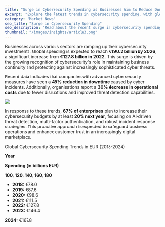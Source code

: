 ```yaml
---
title: "Surge in Cybersecurity Spending as Businesses Aim to Reduce Downtime"
excerpt: "Explore the latest trends in cybersecurity spending, with global investments projected to reach €190.2 billion by 2024. Learn how businesses increasingly focus on advanced security measures to reduce downtime by 45% and cut operational costs, ensuring continuous protection in a rapidly evolving digital landscape."
category: "Market News"
seo_title: "Surge in Cybersecurity Spending"
seo_description: "Read about the recent surge in cybersecurity spending as businesses focus on reducing downtime. Stay informed with Tech Fresco's latest news and industry trends."
thumbnail: "/images/insights/article3.png"
---
```


Businesses across various sectors are ramping up their cybersecurity investments. Global spending is expected to reach **€190.2 billion by 2026**, a significant increase from **€127.8 billion in 2022**. This surge is driven by the growing recognition of cybersecurity's role in maintaining business continuity and protecting against increasingly sophisticated cyber threats.

Recent data indicates that companies with advanced cybersecurity measures have seen a **45% reduction in downtime** caused by cyber incidents. Additionally, organisations report a **30% decrease in operational costs** due to fewer disruptions and improved threat detection capabilities.

![](/images/insights/article3_inner.png)

In response to these trends, **67% of enterprises** plan to increase their cybersecurity budgets by at least **20% next year**, focusing on AI-driven threat detection, multi-factor authentication, and robust incident response strategies. This proactive approach is expected to safeguard business operations and enhance customer trust in an increasingly digital marketplace.

Global Cybersecurity Spending Trends in EUR (2018-2024)

**Year**

**Spending (in billions EUR)**

**100, 120, 140, 160, 180**

- **2018:** €78.0
- **2019:** €87.6
- **2020:** €98.6
- **2021:** €111.5
- **2022:** €127.8
- **2023:** €146.4

**2024:** €167.8
